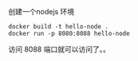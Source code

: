 创建一个nodejs 环境

```
docker build -t hello-node .
docker run -p 8080:8088 hello-node
```

访问 8088 端口就可以访问了。。